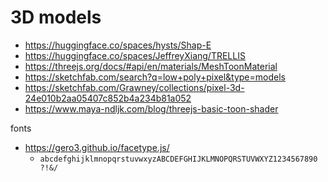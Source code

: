 

# 3D models
- https://huggingface.co/spaces/hysts/Shap-E
- https://huggingface.co/spaces/JeffreyXiang/TRELLIS
- https://threejs.org/docs/#api/en/materials/MeshToonMaterial
- https://sketchfab.com/search?q=low+poly+pixel&type=models
- https://sketchfab.com/Grawney/collections/pixel-3d-24e010b2aa05407c852b4a234b81a052
- https://www.maya-ndljk.com/blog/threejs-basic-toon-shader


fonts
- https://gero3.github.io/facetype.js/
  - `abcdefghijklmnopqrstuvwxyzABCDEFGHIJKLMNOPQRSTUVWXYZ1234567890 ?!&/`

  